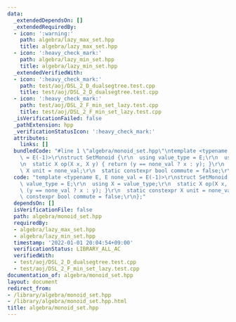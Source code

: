 ```yaml
---
data:
  _extendedDependsOn: []
  _extendedRequiredBy:
  - icon: ':warning:'
    path: algebra/lazy_max_set.hpp
    title: algebra/lazy_max_set.hpp
  - icon: ':heavy_check_mark:'
    path: algebra/lazy_min_set.hpp
    title: algebra/lazy_min_set.hpp
  _extendedVerifiedWith:
  - icon: ':heavy_check_mark:'
    path: test/aoj/DSL_2_D_dualsegtree.test.cpp
    title: test/aoj/DSL_2_D_dualsegtree.test.cpp
  - icon: ':heavy_check_mark:'
    path: test/aoj/DSL_2_F_min_set_lazy.test.cpp
    title: test/aoj/DSL_2_F_min_set_lazy.test.cpp
  _isVerificationFailed: false
  _pathExtension: hpp
  _verificationStatusIcon: ':heavy_check_mark:'
  attributes:
    links: []
  bundledCode: "#line 1 \"algebra/monoid_set.hpp\"\ntemplate <typename E, E none_val\
    \ = E(-1)>\r\nstruct SetMonoid {\r\n  using value_type = E;\r\n  using X = value_type;\r\
    \n  static X op(X x, X y) { return (y == none_val ? x : y); }\r\n  static constexpr\
    \ X unit = none_val;\r\n  static constexpr bool commute = false;\r\n};\n"
  code: "template <typename E, E none_val = E(-1)>\r\nstruct SetMonoid {\r\n  using\
    \ value_type = E;\r\n  using X = value_type;\r\n  static X op(X x, X y) { return\
    \ (y == none_val ? x : y); }\r\n  static constexpr X unit = none_val;\r\n  static\
    \ constexpr bool commute = false;\r\n};"
  dependsOn: []
  isVerificationFile: false
  path: algebra/monoid_set.hpp
  requiredBy:
  - algebra/lazy_max_set.hpp
  - algebra/lazy_min_set.hpp
  timestamp: '2022-01-01 20:04:54+09:00'
  verificationStatus: LIBRARY_ALL_AC
  verifiedWith:
  - test/aoj/DSL_2_D_dualsegtree.test.cpp
  - test/aoj/DSL_2_F_min_set_lazy.test.cpp
documentation_of: algebra/monoid_set.hpp
layout: document
redirect_from:
- /library/algebra/monoid_set.hpp
- /library/algebra/monoid_set.hpp.html
title: algebra/monoid_set.hpp
---
```


